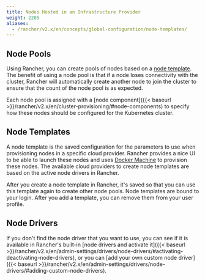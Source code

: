 ```yaml
---
title: Nodes Hosted in an Infrastructure Provider
weight: 2205
aliases:
  - /rancher/v2.x/en/concepts/global-configuration/node-templates/
---
```


## Node Pools

Using Rancher, you can create pools of nodes based on a [node template](#node-templates). The benefit of using a node pool is that if a node loses connectivity with the cluster, Rancher will automatically create another node to join the cluster to ensure that the count of the node pool is as expected.

Each node pool is assigned with a [node component]({{< baseurl >}}/rancher/v2.x/en/cluster-provisioning/#node-components) to specify how these nodes should be configured for the Kubernetes cluster.

## Node Templates

A node template is the saved configuration for the parameters to use when provisioning nodes in a specific cloud provider. Rancher provides a nice UI to be able to launch these nodes and uses [Docker Machine](https://docs.docker.com/machine/) to provision these nodes. The available cloud providers to create node templates are based on the active node drivers in Rancher.

After you create a node template in Rancher, it's saved so that you can use this template again to create other node pools. Node templates are bound to your login. After you add a template, you can remove them from your user profile.

## Node Drivers

If you don't find the node driver that you want to use, you can see if it is available in Rancher's built-in [node drivers and activate it]({{< baseurl >}}/rancher/v2.x/en/admin-settings/drivers/node-drivers/#activating-deactivating-node-drivers), or you can [add your own custom node driver]({{< baseurl >}}/rancher/v2.x/en/admin-settings/drivers/node-drivers/#adding-custom-node-drivers).

